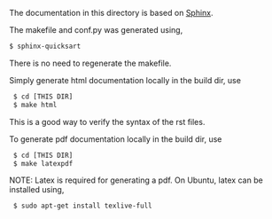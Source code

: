 The documentation in this directory is based on [Sphinx](http://www.sphinx-doc.org/en/stable/).


The makefile and conf.py was generated using,

```bash
$ sphinx-quicksart 
```

There is no need to regenerate the makefile.


Simply generate html documentation locally in the build dir, use

```bash
 $ cd [THIS DIR]
 $ make html
```

This is a good way to verify the syntax of the rst files.

To generate pdf documentation locally in the build dir, use

```bash
 $ cd [THIS DIR]
 $ make latexpdf
```

NOTE: Latex is required for generating a pdf. On Ubuntu, latex can be installed using,

```bash
 $ sudo apt-get install texlive-full
 ```
